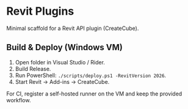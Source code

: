# Revit Plugins

Minimal scaffold for a Revit API plugin (CreateCube).

## Build & Deploy (Windows VM)
1. Open folder in Visual Studio / Rider.
2. Build Release.
3. Run PowerShell: `./scripts/deploy.ps1 -RevitVersion 2026`.
4. Start Revit → Add-ins → CreateCube.

For CI, register a self-hosted runner on the VM and keep the provided workflow.
